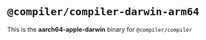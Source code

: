 # `@compiler/compiler-darwin-arm64`

This is the **aarch64-apple-darwin** binary for `@compiler/compiler`
